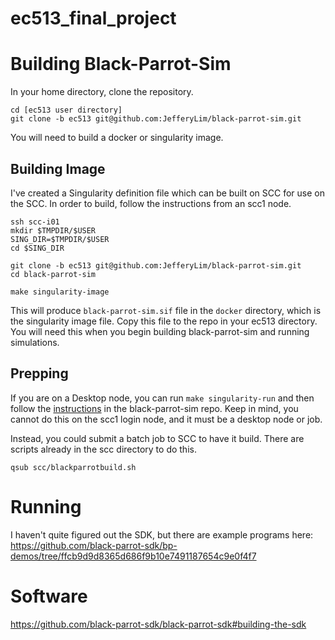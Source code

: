 # ec513_final_project

# Building Black-Parrot-Sim

In your home directory, clone the repository. 

```
cd [ec513 user directory]
git clone -b ec513 git@github.com:JefferyLim/black-parrot-sim.git
```

You will need to build a docker or singularity image. 

## Building Image
I've created a Singularity definition file which can be built on SCC for use on the SCC. In order to build, follow the instructions from an scc1 node.
```
ssh scc-i01
mkdir $TMPDIR/$USER
SING_DIR=$TMPDIR/$USER
cd $SING_DIR

git clone -b ec513 git@github.com:JefferyLim/black-parrot-sim.git
cd black-parrot-sim

make singularity-image
```

This will produce `black-parrot-sim.sif` file in the `docker` directory, which is the singularity image file. Copy this file to the repo in your ec513 directory. You will need this when you begin building black-parrot-sim and running simulations.

## Prepping 

If you are on a Desktop node, you can run `make singularity-run` and then follow the [instructions](https://github.com/JefferyLim/black-parrot-sim/tree/ec513#tire-kick) in the black-parrot-sim repo. Keep in mind, you cannot do this on the scc1 login node, and it must be a desktop node or job.

Instead, you could submit a batch job to SCC to have it build. There are scripts already in the scc directory to do this.

`qsub scc/blackparrotbuild.sh`

# Running 

I haven't quite figured out the SDK, but there are example programs here: https://github.com/black-parrot-sdk/bp-demos/tree/ffcb9d9d8365d686f9b10e7491187654c9e0f4f7


# Software 

https://github.com/black-parrot-sdk/black-parrot-sdk#building-the-sdk
